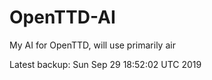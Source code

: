 # OpenTTD-AI
My AI for OpenTTD, will use primarily air

Latest backup: Sun Sep 29 18:52:02 UTC 2019
